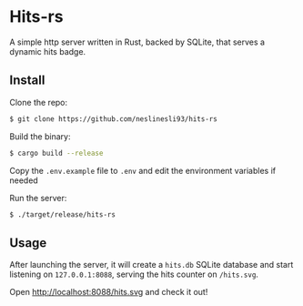 # Hits-rs

A simple http server written in Rust, backed by SQLite, that serves a dynamic hits badge.

## Install

Clone the repo:

```bash
$ git clone https://github.com/neslinesli93/hits-rs
```

Build the binary:

```bash
$ cargo build --release
```

Copy the `.env.example` file to `.env` and edit the environment variables if needed

Run the server:

```bash
$ ./target/release/hits-rs
```

## Usage

After launching the server, it will create a `hits.db` SQLite database and start listening on `127.0.0.1:8088`, serving the hits counter on `/hits.svg`.

Open [http://localhost:8088/hits.svg](http://localhost:8088/hits.svg) and check it out!
